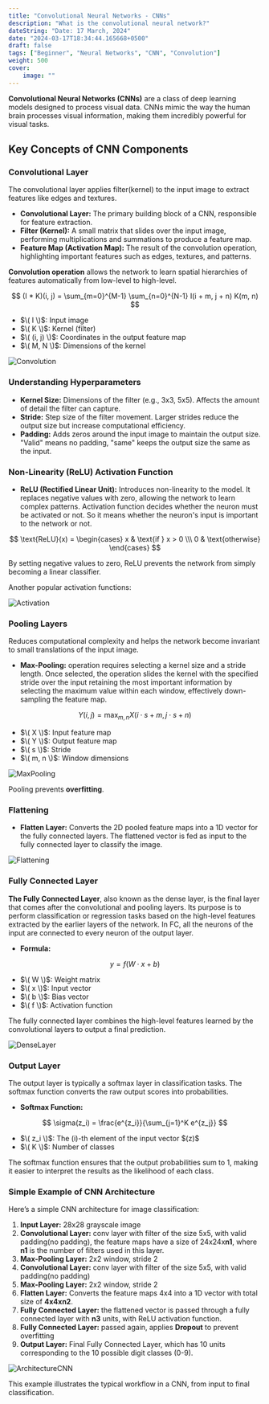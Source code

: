 ```yaml
---
title: "Convolutional Neural Networks - CNNs"
description: "What is the convolutional neural network?"
dateString: "Date: 17 March, 2024"
date: "2024-03-17T18:34:44.165668+0500"
draft: false
tags: ["Beginner", "Neural Networks", "CNN", "Convolution"]
weight: 500
cover:
    image: ""
---
```


**Convolutional Neural Networks (CNNs)** are a class of deep learning models designed to process visual data. CNNs mimic the way the human brain processes visual information, making them incredibly powerful for visual tasks.


## Key Concepts of CNN Components

### Convolutional Layer
The convolutional layer applies filter(kernel) to the input image to extract features like edges and textures.

- **Convolutional Layer:** The primary building block of a CNN, responsible for feature extraction.
- **Filter (Kernel):** A small matrix that slides over the input image, performing multiplications and summations to produce a feature map.
- **Feature Map (Activation Map):** The result of the convolution operation, highlighting important features such as edges, textures, and patterns.

**Convolution operation**  allows the network to learn spatial hierarchies of features automatically from low-level to high-level.

$$
(I * K)(i, j) = \sum_{m=0}^{M-1} \sum_{n=0}^{N-1} I(i + m, j + n) K(m, n)
$$

  - $\( I \)$: Input image
  - $\( K \)$: Kernel (filter)
  - $\( (i, j) \)$: Coordinates in the output feature map
  - $\( M, N \)$: Dimensions of the kernel


![Convolution](/posts/convolutional-neural-networks/img2.png)


### Understanding Hyperparameters
- **Kernel Size:** Dimensions of the filter (e.g., 3x3, 5x5). Affects the amount of detail the filter can capture.
- **Stride:** Step size of the filter movement. Larger strides reduce the output size but increase computational efficiency.
- **Padding:** Adds zeros around the input image to maintain the output size. "Valid" means no padding, "same" keeps the output size the same as the input.

### Non-Linearity (ReLU) Activation Function
- **ReLU (Rectified Linear Unit):** Introduces non-linearity to the model. It replaces negative values with zero, allowing the network to learn complex patterns.
Activation function decides whether the neuron must be activated or not. So it means whether the neuron's input is important to the network or not.

$$
\text{ReLU}(x) = 
\begin{cases} 
x & \text{if } x > 0 \\\
0 & \text{otherwise}
\end{cases}
$$

By setting negative values to zero, ReLU prevents the network from simply becoming a linear classifier.

Another popular activation functions:

![Activation](/posts/convolutional-neural-networks/img1.png)


### Pooling Layers
Reduces computational complexity and helps the network become invariant to small translations of the input image.


- **Max-Pooling:** operation requires selecting a kernel size and a stride length. Once selected, the operation slides the kernel with the specified stride over the input retaining the most important information by selecting the maximum value within each window, effectively down-sampling the feature map.


$$
Y(i, j) = \max_{m,n} X(i \cdot s + m, j \cdot s + n)
$$

  - $\( X \)$: Input feature map
  - $\( Y \)$: Output feature map
  - $\( s \)$: Stride
  - $\( m, n \)$: Window dimensions

![MaxPooling](/posts/convolutional-neural-networks/img3.png)

Pooling prevents **overfitting**.


### Flattening
- **Flatten Layer:** Converts the 2D pooled feature maps into a 1D vector for the fully connected layers.
The flattened vector is fed as input to the fully connected layer to classify the image.

![Flattening](/posts/convolutional-neural-networks/img4.png)




### Fully Connected Layer

**The Fully Connected Layer**, also known as the dense layer, is the final layer that comes after the convolutional and pooling layers. 
Its purpose is to perform classification or regression tasks based on the high-level features extracted by the earlier layers of the network. In FC, all the neurons of the input are connected to every neuron of the output layer.

- **Formula:**

$$
y = f(W \cdot x + b)
$$

  - $\( W \)$: Weight matrix
  - $\( x \)$: Input vector
  - $\( b \)$: Bias vector
  - $\( f \)$: Activation function

The fully connected layer combines the high-level features learned by the convolutional layers to output a final prediction.

![DenseLayer](/posts/convolutional-neural-networks/img5.png)


### Output Layer
The output layer is typically a softmax layer in classification tasks. The softmax function converts the raw output scores into probabilities.

- **Softmax Function:**

$$
\sigma(z_i) = \frac{e^{z_i}}{\sum_{j=1}^K e^{z_j}}
$$

- $\( z_i \)$: The \(i\)-th element of the input vector \$(z\)$
- $\( K \)$: Number of classes


The softmax function ensures that the output probabilities sum to 1, making it easier to interpret the results as the likelihood of each class.


### Simple Example of CNN Architecture
Here’s a simple CNN architecture for image classification:

1. **Input Layer:** 28x28 grayscale image
2. **Convolutional Layer:** conv layer with filter of the size 5x5, with valid padding(no padding), the feature maps have a size of 24x24x**n1**, where **n1** is the number of filters used in this layer.
3. **Max-Pooling Layer:** 2x2 window, stride 2
4. **Convolutional Layer:** conv layer with filter of the size 5x5, with valid padding(no padding)
5. **Max-Pooling Layer:** 2x2 window, stride 2
6. **Flatten Layer:** Converts the feature maps 4x4 into a 1D vector with total size of **4x4xn2**.
7. **Fully Connected Layer:** the flattened vector is passed through a fully connected layer with **n3** units, with ReLU activation function.
8. **Fully Connected Layer:** passed again, applies **Dropout** to prevent overfitting
9. **Output Layer:** Final Fully Connected Layer, which has 10 units corresponding to the 10 possible digit classes (0-9).

![ArchitectureCNN](/posts/convolutional-neural-networks/img6.jpeg)


This example illustrates the typical workflow in a CNN, from input to final classification.

